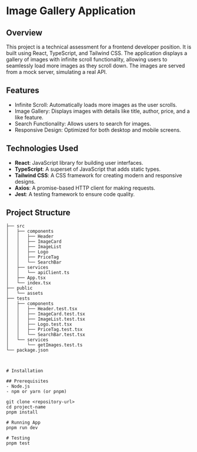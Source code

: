 # Image Gallery Application

## Overview

This project is a technical assessment for a frontend developer position. It is built using React, TypeScript, and Tailwind CSS. The application displays a gallery of images with infinite scroll functionality, allowing users to seamlessly load more images as they scroll down. The images are served from a mock server, simulating a real API.

## Features

- Infinite Scroll: Automatically loads more images as the user scrolls.
- Image Gallery: Displays images with details like title, author, price, and a like feature.
- Search Functionality: Allows users to search for images.
- Responsive Design: Optimized for both desktop and mobile screens.

## Technologies Used

- **React**: JavaScript library for building user interfaces.
- **TypeScript**: A superset of JavaScript that adds static types.
- **Tailwind CSS**: A CSS framework for creating modern and responsive designs.
- **Axios**: A promise-based HTTP client for making requests.
- **Jest**: A testing framework to ensure code quality.

## Project Structure

```plaintext
├── src
│   ├── components
│   │   ├── Header
│   │   ├── ImageCard
│   │   ├── ImageList
│   │   ├── Logo
│   │   ├── PriceTag
│   │   └── SearchBar
│   ├── services
│   │   └── apiClient.ts
│   ├── App.tsx
│   └── index.tsx
├── public
│   └── assets
├── tests
│   ├── components
│   │   ├── Header.test.tsx
│   │   ├── ImageCard.test.tsx
│   │   ├── ImageList.test.tsx
│   │   ├── Logo.test.tsx
│   │   ├── PriceTag.test.tsx
│   │   └── SearchBar.test.tsx
│   └── services
│       └── getImages.test.ts
└── package.json



# Installation

## Prerequisites
- Node.js
- npm or yarn (or pnpm)

git clone <repository-url>
cd project-name
pnpm install

# Running App
pnpm run dev

# Testing
pnpm test
```
